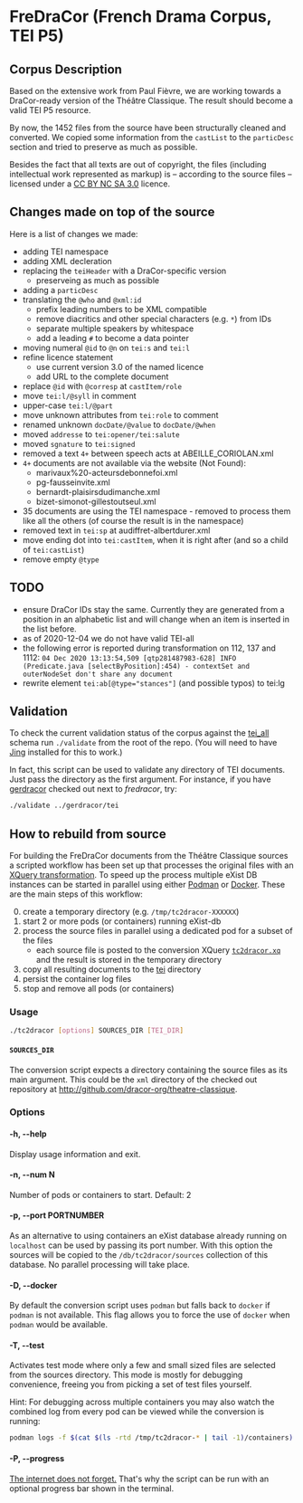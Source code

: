 # FreDraCor (French Drama Corpus, TEI P5)

## Corpus Description

Based on the extensive work from Paul Fièvre, we are working towards a
DraCor-ready version of the Théâtre Classique. The result should become a valid
TEI P5 resource.

By now, the 1452 files from the source have been structurally cleaned and
converted. We copied some information from the `castList` to the `particDesc`
section and tried to preserve as much as possible.

Besides the fact that all texts are out of copyright, the files (including
intellectual work represented as markup) is – according to the source files –
licensed under a [CC BY NC SA 3.0]() licence.

## Changes made on top of the source

Here is a list of changes we made:

- adding TEI namespace
- adding XML decleration
- replacing the `teiHeader` with a DraCor-specific version
  - preserveing as much as possible
- adding a `particDesc`
- translating the `@who` and `@xml:id`
  - prefix leading numbers to be XML compatible
  - remove diacritics and other special characters (e.g. `*`) from IDs
  - separate multiple speakers by whitespace
  - add a leading `#` to become a data pointer
- moving numeral `@id` to `@n` on `tei:s` and `tei:l`
- refine licence statement
  - use current version 3.0 of the named licence
  - add URL to the complete document
- replace `@id` with `@corresp` at `castItem/role`
- move `tei:l/@syll` in comment
- upper-case `tei:l/@part`
- move unknown attributes from `tei:role` to comment
- renamed unknown `docDate/@value` to `docDate/@when`
- moved `addresse` to `tei:opener/tei:salute`
- moved `sgnature` to `tei:signed`
- removed a text `4+` between speech acts at ABEILLE_CORIOLAN.xml
- `4+` documents are not available via the website (Not Found):
  - marivaux%20-acteursdebonnefoi.xml
  - pg-fausseinvite.xml
  - bernardt-plaisirsdudimanche.xml
  - bizet-simonot-gillestoutseul.xml
- 35 documents are using the TEI namespace - removed to process them like all
  the others (of course the result is in the namespace)
- removed text in `tei:sp` at audiffret-albertdurer.xml
- move ending dot into `tei:castItem`, when it is right after (and so a child of
  `tei:castList`)
- remove empty `@type`

## TODO

- ensure DraCor IDs stay the same. Currently they are generated from a position
  in an alphabetic list and will change when an item is inserted in the list before.
- as of 2020-12-04 we do not have valid TEI-all
- the following error is reported during transformation on 112, 137 and 1112:
  `04 Dec 2020 13:13:54,509 [qtp281487983-628] INFO  (Predicate.java
  [selectByPosition]:454) - contextSet and outerNodeSet don't share any document`
- rewrite element `tei:ab[@type="stances"]` (and possible typos) to tei:lg

## Validation

To check the current validation status of the corpus against the
[tei_all](https://tei-c.org/release/xml/tei/custom/schema/relaxng/tei_all.rng)
schema run `./validate` from the root of the repo. (You will need to have
[Jing](https://relaxng.org/jclark/jing.html) installed for this to work.)

In fact, this script can be used to validate any directory of TEI documents.
Just pass the directory as the first argument. For instance, if you have
[gerdracor](https://github.com/dracor-org/gerdracor) checked out next to
*fredracor*, try:

```bash
./validate ../gerdracor/tei
```

## How to rebuild from source

For building the FreDraCor documents from the Théâtre Classique sources a
scripted workflow has been set up that processes the original files with an
[XQuery transformation](tc2dracor.xq). To speed up the process multiple eXist DB
instances can be started in parallel using either [Podman](https://podman.io) or
[Docker](https://www.docker.com). These are the main steps of this workflow:

0. create a temporary directory (e.g. `/tmp/tc2dracor-XXXXXX`)
1. start 2 or more pods (or containers) running eXist-db
3. process the source files in parallel using a dedicated pod for a subset of
   the files
   - each source file is posted to the conversion XQuery
     [`tc2dracor.xq`](tc2dracor.xq) and the result is stored in the temporary
     directory
5. copy all resulting documents to the [tei](tei) directory
6. persist the container log files
7. stop and remove all pods (or containers)

### Usage

```bash
./tc2dracor [options] SOURCES_DIR [TEI_DIR]
```

#### `SOURCES_DIR`

The conversion script expects a directory containing the source files as its
main argument. This could be the `xml` directory of the checked out repository
at http://github.com/dracor-org/theatre-classique.

### Options

#### -h, --help

Display usage information and exit.

#### -n, --num N

Number of pods or containers to start. Default: 2

#### -p, --port PORTNUMBER

As an alternative to using containers an eXist database already running on
`localhost` can be used by passing its port number. With this option the sources
will be copied to the `/db/tc2dracor/sources` collection of this database. No
parallel processing will take place.

#### -D, --docker

By default the conversion script uses `podman` but falls back to `docker` if
`podman` is not available. This flag allows you to force the use of `docker`
when `podman` would be available.

#### -T, --test

Activates test mode where only a few and small sized files are selected from the
sources directory. This mode is mostly for debugging convenience, freeing you
from picking a set of test files yourself.

Hint: For debugging across multiple containers you may also watch the combined
log from every pod can be viewed while the conversion is running:

```bash
podman logs -f $(cat $(ls -rtd /tmp/tc2dracor-* | tail -1)/containers)
```

#### -P, --progress

[The internet does not forget.](https://twitter.com/umblaetterer/status/608349018113101824)
That's why the script can be run with an optional progress bar shown in the
terminal.
